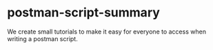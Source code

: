 # postman-script-summary
We create small tutorials to make it easy for everyone to access when writing a postman script.
